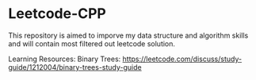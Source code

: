 # Leetcode-CPP
This repository is aimed to imporve my data structure and algorithm skills and will contain most filtered out leetcode solution.

Learning Resources: 
Binary Trees: https://leetcode.com/discuss/study-guide/1212004/binary-trees-study-guide
